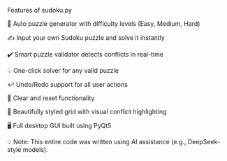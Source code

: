 Features of sudoku.py

🧠 Auto puzzle generator with difficulty levels (Easy, Medium, Hard)

✍️ Input your own Sudoku puzzle and solve it instantly

✔️ Smart puzzle validator detects conflicts in real-time

💡 One-click solver for any valid puzzle

↩️ Undo/Redo support for all user actions

🧽 Clear and reset functionality

🎨 Beautifully styled grid with visual conflict highlighting

🖥️ Full desktop GUI built using PyQt5

💡 Note: This entire code was written using AI assistance (e.g., DeepSeek-style models).
